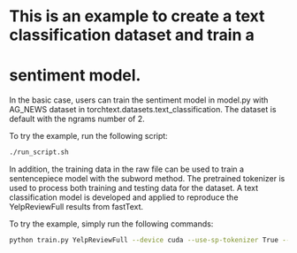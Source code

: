 # This is an example to create a text classification dataset and train a
# sentiment model. 

In the basic case, users can train the sentiment model in model.py with 
AG_NEWS dataset in torchtext.datasets.text_classification. The dataset is
default with the ngrams number of 2.

To try the example, run the following script:

```bash
./run_script.sh
```

In addition, the training data in the raw file can be used to train a
sentencepiece model with the subword method. The pretrained tokenizer is
used to process both training and testing data for the dataset. A text
classification model is developed and applied to reproduce the YelpReviewFull
results from fastText. 

To try the example, simply run the following commands:

```bash 
python train.py YelpReviewFull --device cuda --use-sp-tokenizer True --num-epochs 10 --embed-dim 64
```
